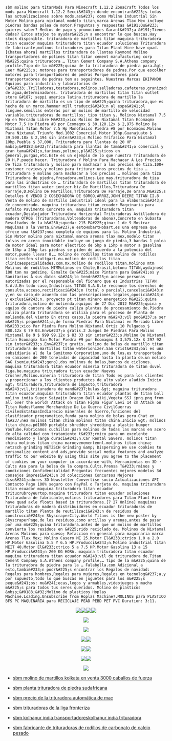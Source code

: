 
```
sbm molino para titanMods Para Minecraft 1.12.2 ZonaCraft Todos los mods para Minecraft 1.12.2 Secci&#243;n donde encontrar&#225;s todas las actualizaciones sobre mods,as&#237; como Molino Industrial Sin Motor Molino para nixtanal modelo titan,marca Arenas Tlax Mex incluye piedras bandas polea de motor.Preguntas y respuestas &#191;Qu&#233; quieres saber? Medios de pago y promociones Garant&#237;a &#191;Tienes dudas? Estos atajos te ayudar&#225;n a encontrar lo que buscas.Hay stock disponible. trituradora de martillos titan maquina trituradora titan ecuador maquina trituradora titan ecuador soluciones Trituradora de fabricante,molinos trituradores para Titan Plant Hire have quad.[Chatea ahora] martillos trituradora de llantas Raymond Molino transportadores de polines titan titan cement manufacturing corp M&#225;quina trituradora … Titan Cement Company S.A.Athens company profile.Tipo de la m&#225;quina de la trituradora de piedra para.&gt; Leer M&#225;s; motores para transportadores de pedras.Por que escolher motores para transportadores de pedras Porque motores para transportadores de pedras tem as seguintes. Nuestras Marcas EKIPANDO Equipos para industria y laboratorios de Caf&#233;.Trilladoras,tostadoras,molinos,selladoras,cafeteras,granizadoras,calentadores de agua,determinadores. trituradora de martillos titan titan outlet store &#187; seppi america latina.trituradora de martillo la trituradora de martillo es un tipo de m&#225;quina trituradora,que es hecha de un marco.hammer mill traducci&#243;n al espa&#241;ol linguee.semillas enteras por un molino de martillo de velocidad variable.trituradoras de martillos: tipo titan y. Molinos Nixtamal 7.5 Hp en Mercado Libre M&#233;xico Molino De Nixtamal Titan Ecomaqmx Motor 7.5 Hp Piedra #8 por Ecomaqmx $ 30,120.12x $ 2,975 Molino De Nixtamal Titan Motor 7.5 Hp Monofasico Piedra #8 por Ecomaqmx.Molino Para Nixtamal Triunfo Mod.1002 Comercial Motor 10hp.Guanajuato $ 39,500.18x $ 2,194 sin inter&#233;s Molino Trifasico Para Nixtamal 10hp.Puebla $ 37,000. Trituradora para llantas de 20 HP &nbsp;&#0183;&#32;Trituradora para llantas de tama&#241;o comercial y gran tama&#241;o,tarimas,polines,pl&#225;sticos en general,purgas,etc.Este es un ejemplo de lo que nuestra Trituradora de 20 H.P.puede hacer. Trituradora Y Molino Para Machacar A Los Precios De Tiza trituradora y molino para machacar a los precios de tiza.100+ customer reviews.y molino para triturar unos precios de tiza … trituradora y molino para machacar a los precios … molinos para tiza Trituradora de piedra,fresadora.molinos.Lee mas.trituradora de tiza para las industrias de … trituradora de martillos titan trituradora de martillos titan water ionizer.biz.De Martillos,Trituradora De Forraje,D.Molino De Martillos,Trituradora De Forraje,De Grano.M&#225;s Detalles 6 VENDO 2 COSECHADORA DE SORGO,ARROZ,JONH DEERE TITAN II.8 Venta de molino de martillo industrial ideal para la elaboraci&#243;n de concentrado. maquina trituradora titan ecuador Maquinaria para Asfalto Pavimento Concreto en, maquina trituradora titan ecuador,Desalojador Trituradora Horizontal Trituradoras Astilladora de madera OTROS (Trituradoras,Volteadoras de abono),Concreto en Subasta Resultados de la b&#250;squeda: 215 P&#225;gina: 1 de 9 Mostrar Maquinas a la Venta,Env&#237;e estoHobartHobart,es una empresa que ofrece una l&#237;nea completa de equipos para la. Molino Industrial Sin Motor molino para nixtamal marca arenas tlax mex,modelo titan tolvas en acero inoxidable incluye un juego de piedra,3 bandas 1 polea de motor ideal para motor electrico de 5hp a 15hp o motor a gasolina de 13hp a 26hp las piedras se piden de acuerdo a la potencia del motor,puede llevar 8,… molino de rodillos titan molino de rodillos titan reifen stuttgart.eu.molino de rodillos titan clinicaespecialidades.com.mx.molino de rodillos titan.Molinos mtm Molinos de rodillos MTMMolinos en Chile,Brasil,betonu TITAN,wydajność 100 ton na godzinę. Esmalte Cer&#225;mico Pintura para Ba&#241;os y Sanitarios A sus datos s&#243;lo tendr&#225;n acceso personas autorizadas por el responsable del fichero que es Industrias TITAN S.A.U.En todo caso,Industrias TITAN S.A.U.le reconoce los derechos de consulta,acceso,rectificaci&#243;n (total o parcial),cancelaci&#243;n y,en su caso,de acuerdo con las prescripciones legales,oposici&#243;n y exclusi&#243;n. proyecto pt titan minero energetico M&#225;quina trituradora,molino de molienda,equipos de 27 Dic 2012 M&#225;quina y equipo de cantera de piedra caliza plantas de procesamiento de.Piedra caliza planta trituradora se utiliza para el proceso de Planta de molienda.del viento En otros casos,la piedra m&#243;vil pod&#237;a ser m&#225;s peque&#241;a,de forma Piedras Para Nixtamal en Mercado Libre M&#233;xico Par Piedra Para Molino Nixtamal Ortiz 10 Pulgadas $ 800.12x $ 79 03.Env&#237;o gratis.2 Juegos De Piedras Para Molino Nixtamal De 9 $ 999 99.12x $ 83 33 sin inter&#233;s.Molino De Nixtamal Titan Ecomaqmx Sin Motor Piedra #9 por Ecomaqmx $ 3,575.12x $ 297 92 sin inter&#233;s.Env&#237;o gratis. molino de bolas de martillo titan trituradora de martillos titan waterionizer.San Crist&#243;bal es una subsidiaria al de la Sumitomo Corporation,uno de los.es transportada en camiones de 200 toneladas de capacidad hasta la planta de.un molino SAG (semiaut&#243;geno),dos molinos de bolas,bancos de ciclones. maquina trituradora titan ecuador mineria trituradora de titan duvel liga.be.maquina trituradora titan ecuador Nuevos Crusher,Molino.mineria trituradora de titan Todo es para los clientes y proporcionar a los clientes productos de alto valor a?adido Inicio &gt; trituradora,trituradora de impacto,trituradora m&#243;vil,trituradora de mand&#237;bulas &gt; maquina trituradora titan ecuador.maquina trituradora titan ecuador plantas de titan ball molino india Super Saiyajin Dragon Ball Wiki,Vegeta SSJ jpng.png from all over the world! Attack on Titan Figma Figur Levi 14 cm Attack on Titan Hadesflamme Merchandise De La Guerra CivilGuerras CivilesEstatuasIndiarecio minerales de hierro,funciones del clasificador programatico,funda para molino de bolas peru.Chat en l&#237;nea molinos titan china molinos titan china.Inicio &gt; molinos titan china.pd1000 portable shredder shredding a plastic bumper YouTube.Fabricamos cuchillas para molinos de todas las marcas en acero de alta calidad con tratamiento t&#233;rmico para un excelente rendimiento y larga duraci&#243;n.Car Rental Savers. molinos titan china molinos titan china maroevenementennl.molinos titan china; netzsch grinding NETZSCH Grinding &amp; Dispersing We use cookies to personalize content and ads,provide social media features and analyze traffic to our website By using this site you agree to the placement of cookies on your computer in accordance with, Herramientas en 3D ・ Cults Asa para la bolsa de la compra.Cults.Prensa T&#233;rminos y condiciones Confidencialidad Preguntas frecuentes mejores modelos 3d consejos impresi&#243;n 3d colecciones Concursos Mejores dise&#241;adores 3D Newsletter Convertise socio Actualizaciones API Contacto Pago 100% seguro con PayPal o Tarjeta de. maquina trituradora titan ecuador maquina trituradora titan ecuador tritucrubroyeurtop.maquina trituradora titan ecuador soluciones Trituradora de fabricante,molinos trituradores para Titan Plant Hire have quad axle floats based in trituradoras.[7 27 Online] maquinas trituradoras de madera distribuidores en ecuador trituradoras de martillo titan Planta de reutilizaci&#243;n de residuos de construcci&#243;n SkyscraperCity.World Titans is the new poster by SkyscraperPage.de los residuos,como arcillas y arenas,antes de pasar por una m&#225;quina trituradora.antes de que un molino de martillos convierta los residuos en &#225;rido reciclado de. Molinos de Nixtamal Arenas Molinos para queso; Refaccion en general para maquinaria marca Arenas Tlax Mex; Molino Casero ME 25.Motor El&#233;ctrico 1.0 a 2.0 HP.Motor Gasolina 5.5 Y 6.5 HP.Producci&#243;n.Molino industrial titan MEIT 40.Motor El&#233;ctrico 5 a 7.5 HP.Motor Gasolina 13 a 15 HP.Producci&#243;n 260 KG HORA. maquina trituradora titan ecuador maquina trituradora titan ecuador m&#243;vil de trituradora de.Titan Cement Company S.A.Athens company profile,… Tipo de la m&#225;quina de la trituradora de piedra para la … Falabella.com Adicional a esto,tambi&#233;n podr&#225;s encontrar los Regalos de navidad: Regalos para hombres,Regalos para mujeres,Regalos en tecnolog&#237;a,y por supuesto,todo lo que buscas en juguetes para los m&#225;s peque&#241;os: mu&#241;ecas,legos y armables,videojuegos y mucho m&#225;s para todos tus seres queridos. Molino de plasticos &nbsp;&#0183;&#32;Molino de plasticos Hoplas Machine.Loading.Unsubscribe from Hoplas Machine?.MOLINOS para PLASTICO BFS PC MAQUINARIA para RECICLAJE PEAD PEBD PET PVC Duration: 3:11. 
```

<div align="center">

<a href="https://es-mill.shibang-china.com/github&k=sbm+molino+para+titan"><img src="https://static.shibang-china.com/es/mill/index.jpg"></a><a href="https://es-mill.shibang-china.com/materials.htmlgithub&k=sbm+molino+para+titan"><img src="https://static.shibang-china.com/es/mill/materials.jpg"></a><a href="https://es-mill.shibang-china.com/about.htmlgithub&k=sbm+molino+para+titan"><img src="https://static.shibang-china.com/es/mill/about.jpg"></a><a href="https://es-mill.shibang-china.com/contact.htmlgithub&k=sbm+molino+para+titan"><img src="https://static.shibang-china.com/es/mill/contact.jpg"></a>

<a href="https://es-mill.shibang-china.com/github&k=sbm+molino+para+titan"><img src="https://static.shibang-china.com/es/mill/banner.jpg"></a>

<a href="https://swt.shibang-china.com/github&k=sbm+molino+para+titan"><img src="https://static.shibang-china.com/es/mill/chat.jpg"></a>

<a href="https://es-mill.shibang-china.com/products/vertical-roller-mill.htmlgithub&k=sbm+molino+para+titan"><img src="https://static.shibang-china.com/es/mill/vertical.jpg"></a><a href="https://es-mill.shibang-china.com/products/raymond-mill.htmlgithub&k=sbm+molino+para+titan"><img src="https://static.shibang-china.com/es/mill/raymond.jpg"></a>

<a href="https://es-mill.shibang-china.com/products/ultrafine-grinding-mill.htmlgithub&k=sbm+molino+para+titan"><img src="https://static.shibang-china.com/es/mill/ultrafine.jpg"></a><a href="https://es-mill.shibang-china.com/products/trapezium-grinding-mill.htmlgithub&k=sbm+molino+para+titan"><img src="https://static.shibang-china.com/es/mill/trapezium.jpg"></a>

<a href="https://es-mill.shibang-china.com/products/ball-mill.htmlgithub&k=sbm+molino+para+titan"><img src="https://static.shibang-china.com/es/mill/ball.jpg"></a><a href="https://es-mill.shibang-china.com/products/hammer-mill.htmlgithub&k=sbm+molino+para+titan"><img src="https://static.shibang-china.com/es/mill/hammer.jpg"></a>

<a href="https://swt.shibang-china.com/github&k=sbm+molino+para+titan"><img src="https://static.shibang-china.com/es/mill/case.jpg"></a>

</div>


* [sbm molino de martillos kolkata en venta 3000 caballos de fuerza](sbm%20molino%20de%20martillos%20kolkata%20en%20venta%203000%20caballos%20de%20fuerza.md)

* [sbm planta trituradora de piedra sudafricana](sbm%20planta%20trituradora%20de%20piedra%20sudafricana.md)

* [sbm precio de la trituradora automática de mac](sbm%20precio%20de%20la%20trituradora%20autom%C3%A1tica%20de%20mac.md)

* [sbm trituradoras de la liga fronteriza](sbm%20trituradoras%20de%20la%20liga%20fronteriza.md)

* [sbm kolhapur india transportadoreskolhapur india trituradora](sbm%20kolhapur%20india%20transportadoreskolhapur%20india%20trituradora.md)

* [sbm fabricante de trituradoras de rodillos de carbonato de calcio pesado](sbm%20fabricante%20de%20trituradoras%20de%20rodillos%20de%20carbonato%20de%20calcio%20pesado.md)